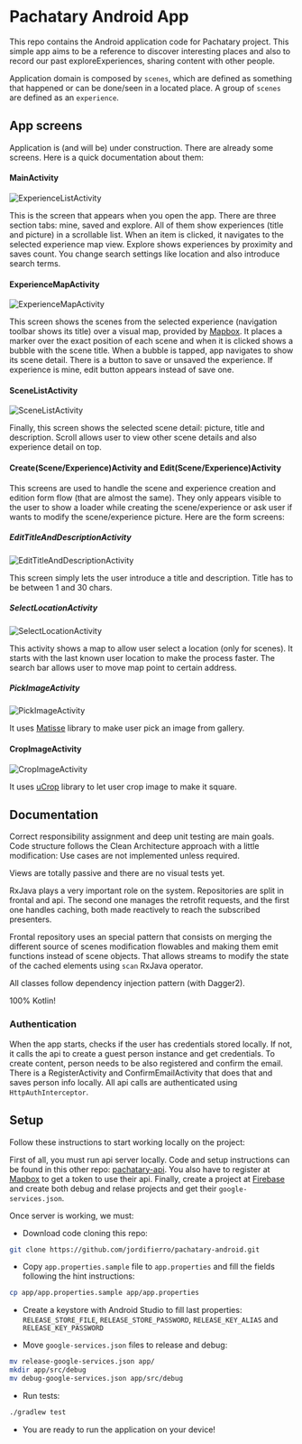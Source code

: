 # Pachatary Android App
This repo contains the Android application
code for Pachatary project.
This simple app aims to be a reference
to discover interesting places
and also to record our past exploreExperiences,
sharing content with other people.

Application domain is composed by `scenes`,
which are defined as something that happened
or can be done/seen in a located place.
A group of `scenes` are defined as an `experience`.

## App screens

Application is (and will be) under construction.
There are already some screens.
Here is a quick documentation about them:

#### MainActivity
![ExperienceListActivity](https://s3-eu-west-1.amazonaws.com/pachatary/static/main-activity-screenshot.jpg)

This is the screen that appears when you open the app.
There are three section tabs: mine, saved and explore.
All of them show experiences (title and picture) in a scrollable list.
When an item is clicked,
it navigates to the selected experience map view.
Explore shows experiences by proximity and saves count.
You change search settings like location
and also introduce search terms.


#### ExperienceMapActivity
![ExperienceMapActivity](https://s3-eu-west-1.amazonaws.com/pachatary/static/experience-map-screenshot.jpg)

This screen shows the scenes from the selected experience
(navigation toolbar shows its title)
over a visual map, provided by [Mapbox](https://www.mapbox.com/).
It places a marker over the exact position of each scene
and when it is clicked shows a bubble with the scene title.
When a bubble is tapped, app navigates to show its scene detail.
There is a button to save or unsaved the experience.
If experience is mine, edit button appears instead of save one.

#### SceneListActivity
![SceneListActivity](https://s3-eu-west-1.amazonaws.com/pachatary/static/scene-list-screenshot.jpg)

Finally, this screen shows the selected scene detail:
picture, title and description.
Scroll allows user to view other scene details and also experience detail on top.

#### Create(Scene/Experience)Activity and Edit(Scene/Experience)Activity

This screens are used to handle the scene and experience creation and edition form flow
(that are almost the same).
They only appears visible to the user to show a loader while creating the scene/experience
or ask user if wants to modify the scene/experience picture.
Here are the form screens:

##### EditTitleAndDescriptionActivity
![EditTitleAndDescriptionActivity](https://s3-eu-west-1.amazonaws.com/pachatary/static/edit-title-and-description-screenshot.jpg)

This screen simply lets the user introduce a title and description.
Title has to be between 1 and 30 chars.

##### SelectLocationActivity
![SelectLocationActivity](https://s3-eu-west-1.amazonaws.com/pachatary/static/select-location-screenshot.jpg)

This activity shows a map to allow user select a location (only for scenes).
It starts with the last known user location to make the process faster.
The search bar allows user to move map point to certain address.

##### PickImageActivity
![PickImageActivity](https://raw.githubusercontent.com/zhihu/Matisse/master/image/screenshot_zhihu.png)

It uses [Matisse](https://github.com/zhihu/Matisse) library to make
user pick an image from gallery.

#### CropImageActivity
![CropImageActivity](https://lh3.googleusercontent.com/1AaLxbfgADNljb4626mYYydeVSrpe1rGX04v25SRbDMPc2yO0O0fpLY2Wxz4TRva4Q=h900)

It uses [uCrop](https://github.com/Yalantis/uCrop) library to let
user crop image to make it square.


## Documentation

Correct responsibility assignment and deep unit testing are main goals.
Code structure follows the Clean Architecture approach
with a little modification:
Use cases are not implemented unless required.

Views are totally passive
and there are no visual tests yet.

RxJava plays a very important role on the system.
Repositories are split in frontal and api.
The second one manages the retrofit requests,
and the first one handles caching,
both made reactively to reach the subscribed presenters.

Frontal repository uses an special pattern that consists on
merging the different source of scenes modification flowables
and making them emit functions instead of scene objects.
That allows streams to modify the state of the cached
elements using `scan` RxJava operator.

All classes follow dependency injection pattern (with Dagger2).

100% Kotlin!

### Authentication

When the app starts, checks if the user has credentials stored locally.
If not, it calls the api to create a guest person instance and get credentials.
To create content, person needs to be also registered and confirm the email.
There is a RegisterActivity and ConfirmEmailActivity that does that and
saves person info locally.
All api calls are authenticated using `HttpAuthInterceptor`.

## Setup

Follow these instructions to start working locally on the project:

First of all, you must run api server locally.
Code and setup instructions can be found in this other repo:
[pachatary-api](https://github.com/jordifierro/pachatary-api).
You also have to register at [Mapbox](https://www.mapbox.com/)
to get a token to use their api.
Finally, create a project at [Firebase](https://firebase.google.com/)
and create both debug and relase projects and get their `google-services.json`.

Once server is working, we must:

* Download code cloning this repo:
```bash
git clone https://github.com/jordifierro/pachatary-android.git
```
* Copy `app.properties.sample` file to `app.properties`
and fill the fields following the hint instructions:
```bash
cp app/app.properties.sample app/app.properties
```
* Create a keystore with Android Studio to fill last properties:
`RELEASE_STORE_FILE`, `RELEASE_STORE_PASSWORD`,
`RELEASE_KEY_ALIAS` and `RELEASE_KEY_PASSWORD`

* Move `google-services.json` files to release and debug:
```bash
mv release-google-services.json app/
mkdir app/src/debug
mv debug-google-services.json app/src/debug
```
* Run tests:
```bash
./gradlew test
```

* You are ready to run the application on your device!
